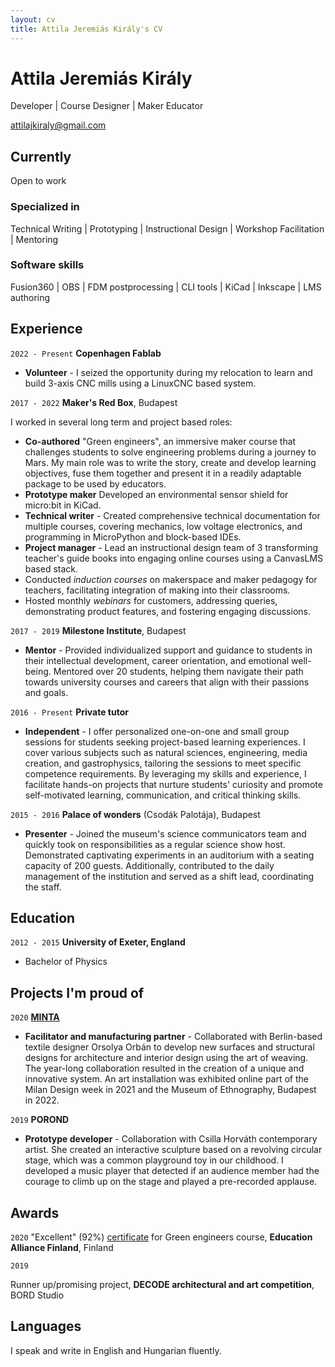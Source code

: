 ```yaml
---
layout: cv
title: Attila Jeremiás Király's CV
---
```

# Attila Jeremiás Király
Developer | Course Designer | Maker Educator

<div id="webaddress">
  <a href="mailto:attilajkiraly@gmail.com">attilajkiraly@gmail.com</a>
</div>


## Currently

Open to work

### Specialized in
Technical Writing | Prototyping | Instructional Design | Workshop Facilitation | Mentoring

### Software skills
Fusion360 | OBS | FDM postprocessing | CLI tools | KiCad | Inkscape | LMS authoring

## Experience

`2022 - Present`
**Copenhagen Fablab**

- **Volunteer** - I seized the opportunity during my relocation to learn and build 3-axis CNC mills using a LinuxCNC based system. 

`2017 - 2022`
**Maker's Red Box**, Budapest

I worked in several long term and project based roles:
- **Co-authored** "Green engineers", an immersive maker course that challenges students to solve engineering problems during a journey to Mars. My main role was to write the story, create and develop learning objectives, fuse them together and present it in a readily adaptable package to be used by educators. 
- **Prototype maker** Developed an environmental sensor shield for micro:bit in KiCad. 
- **Technical writer** - Created comprehensive technical documentation for multiple courses, covering mechanics, low voltage electronics, and programming in MicroPython and block-based IDEs.
- **Project manager** - Lead an instructional design team of 3 transforming teacher's guide books into engaging online courses using a CanvasLMS based stack.
- Conducted *induction courses* on makerspace and maker pedagogy for teachers, facilitating integration of making into their classrooms.
- Hosted monthly *webinars* for customers, addressing queries, demonstrating product features, and fostering engaging discussions.

`2017 - 2019`
**Milestone Institute**, Budapest

- **Mentor** - Provided individualized support and guidance to students in their intellectual development, career orientation, and emotional well-being. Mentored over 20 students, helping them navigate their path towards university courses and careers that align with their passions and goals.

`2016 - Present`
**Private tutor**

- **Independent** - I offer personalized one-on-one and small group sessions for students seeking project-based learning experiences. I cover various subjects such as natural sciences, engineering, media creation, and gastrophysics, tailoring the sessions to meet specific competence requirements. By leveraging my skills and experience, I facilitate hands-on projects that nurture students' curiosity and promote self-motivated learning, communication, and critical thinking skills.

`2015 - 2016`
**Palace of wonders** (Csodák Palotája), Budapest

- **Presenter** - Joined the museum's science communicators team and quickly took on responsibilities as a regular science show host. Demonstrated captivating experiments in an auditorium with a seating capacity of 200 guests. Additionally, contributed to the daily management of the institution and served as a shift lead, coordinating the staff.

## Education

`2012 - 2015`
**University of Exeter, England**
 - Bachelor of Physics

## Projects I'm proud of

`2020`
[**MINTA**](https://worth-partnership.ec.europa.eu/projects/minta_en)

- **Facilitator and manufacturing partner** - Collaborated with Berlin-based textile designer Orsolya Orbán to develop new surfaces and structural designs for architecture and interior design using the art of weaving. The year-long collaboration resulted in the creation of a unique and innovative system. An art installation was exhibited online part of the Milan Design week in 2021 and the Museum of Ethnography, Budapest in 2022.

`2019`
**POROND**
- **Prototype developer** - Collaboration with Csilla Horváth contemporary artist. She created an interactive sculpture based on a revolving circular stage, which was a common playground toy in our childhood. I developed a music player that detected if an audience member had the courage to climb up on the stage and played a pre-recorded applause.

## Awards

`2020`
"Excellent" (92%) [certificate](https://educationalliancefinland.com/products/maker%E2%80%99s-red-box-green-engineers-story-based-course-materials) for Green engineers course, **Education Alliance Finland**, Finland

`2019`

Runner up/promising project, **DECODE architectural and art competition**, BORD Studio

## Languages

I speak and write in English and Hungarian fluently.
